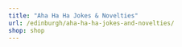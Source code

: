 ```yaml
---
title: "Aha Ha Ha Jokes & Novelties"
url: /edinburgh/aha-ha-ha-jokes-and-novelties/
shop: shop
---
```

